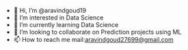 - 👋 Hi, I’m @aravindgoud19
- 👀 I’m interested in Data Science
- 🌱 I’m currently learning Data Science
- 💞️ I’m looking to collaborate on Prediction projects using ML
- 📫 How to reach me mail:aravindgoud27699@gmail.com

<!---
aravindgoud19/aravindgoud19 is a ✨ special ✨ repository because its `README.md` (this file) appears on your GitHub profile.
You can click the Preview link to take a look at your changes.
--->
